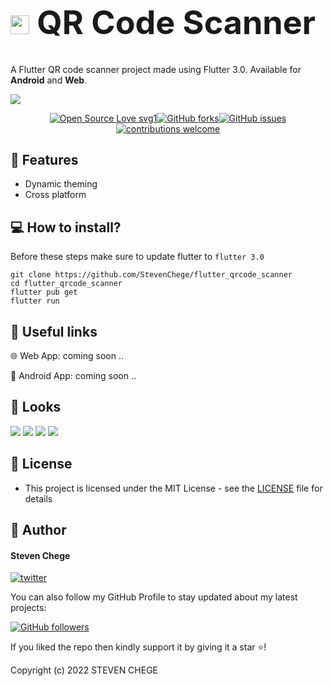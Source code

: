 <h1 align="start" style="font-size: 52px;" ><img height=30 src="https://raw.githubusercontent.com/github/explore/80688e429a7d4ef2fca1e82350fe8e3517d3494d/topics/flutter/flutter.png"> QR Code Scanner </h1>

A Flutter QR code scanner project made using Flutter 3.0. Available for **Android** and **Web**.

<img src="https://github.com/StevenChege/flutter_qrcode_scanner/blob/main/screenshots4.jpg"> <!-- big image -->

<div align="center">

[![Open Source Love svg1](https://badges.frapsoft.com/os/v1/open-source.svg?v=103)](#)[![GitHub forks](https://img.shields.io/github/forks/StevenChege/flutter_qrcode_scanner?style=social)](https://github.com/StevenChege/flutter_qrcode_scanner/fork)[![GitHub issues](https://img.shields.io/github/issues/StevenChege/flutter_qrcode_scanner)](https://github.com/StevenChege/flutter_qrcode_scanner/issues)[![contributions welcome](https://img.shields.io/badge/contributions-welcome-brightgreen.svg?style=flat&label=Contributions&colorA=red&colorB=black)](#)

</div>  <!-- buttons -->

## 🤖 Features

- Dynamic theming
- Cross platform

## 💻 How to install?

Before these steps make sure to update flutter to `flutter 3.0`

```
git clone https://github.com/StevenChege/flutter_qrcode_scanner
cd flutter_qrcode_scanner
flutter pub get
flutter run
```

## 🔗 Useful links

🌐 Web App: coming soon ..

📱 Android App: coming soon ..

## 👀 Looks

<img src="https://github.com/StevenChege/flutter_qrcode_scanner/blob/main/screenshots3.jpg"> <img src="https://github.com/StevenChege/flutter_qrcode_scanner/blob/main/screenshots4.jpg"> <img src="https://github.com/StevenChege/flutter_qrcode_scanner/blob/main/screenshots2.jpg"> <img src="https://github.com/StevenChege/flutter_qrcode_scanner/blob/main/screenshots1.jpg">

## 🔑 License

- This project is licensed under the MIT License - see the [LICENSE](LICENSE.md) file for details

## 🧑 Author

#### Steven Chege

[![twitter](https://img.shields.io/badge/twitter-1DA1F2?style=for-the-badge&logo=twitter&logoColor=white)](https://twitter.com/hynes_steve)

You can also follow my GitHub Profile to stay updated about my latest projects:

[![GitHub followers](https://img.shields.io/github/followers/StevenChege?style=social)](https://github.com/StevenChege)

If you liked the repo then kindly support it by giving it a star ⭐!

Copyright (c) 2022 STEVEN CHEGE
